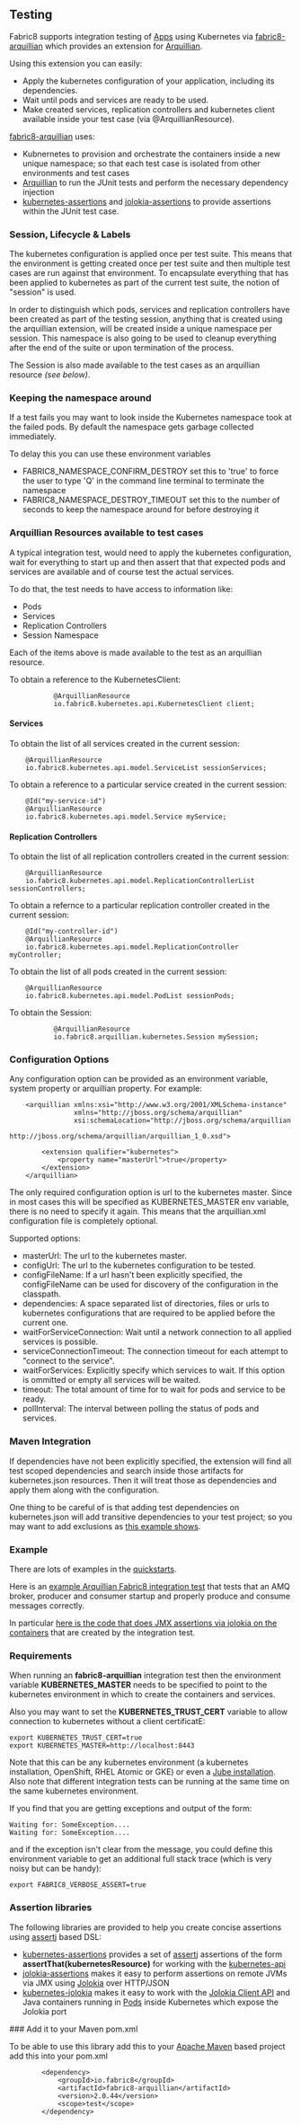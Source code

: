 ## Testing

Fabric8 supports integration testing of [Apps](apps.html) using Kubernetes via [fabric8-arquillian](https://github.com/fabric8io/fabric8/tree/master/components/fabric8-arquillian) which provides an extension for [Arquillian](http://arquillian.org/).

Using this extension you can easily:

* Apply the kubernetes configuration of your application, including its dependencies.
* Wait until pods and services are ready to be used.
* Make created services, replication controllers and kubernetes client available inside your test case (via @ArquillianResource).

[fabric8-arquillian](https://github.com/fabric8io/fabric8/tree/master/components/fabric8-arquillian) uses:

* Kubnernetes to provision and orchestrate the containers inside a new unique namespace; so that each test case is isolated from other environments and test cases
* [Arquillian](http://arquillian.org/) to run the JUnit tests and perform the necessary dependency injection
* [kubernetes-assertions](https://github.com/fabric8io/fabric8/tree/master/components/kubernetes-assertions) and [jolokia-assertions](https://github.com/fabric8io/fabric8/tree/master/components/jolokia-assertions) to provide assertions within the JUnit test case.

### Session, Lifecycle &amp; Labels

The kubernetes configuration is applied once per test suite. This means that the environment is getting created once per test suite and then multiple test cases are run against that environment.
To encapsulate everything that has been applied to kubernetes as part of the current test suite, the notion of "session" is used.

In order to distinguish which pods, services and replication controllers have been created as part of the testing session, anything that is created using the arquillian extension, will be created inside a unique namespace per session.
This namespace is also going to be used to cleanup everything after the end of the suite or upon termination of the process.

The Session is also made available to the test cases as an arquillian resource _(see below)_.

### Keeping the namespace around

If a test fails you may want to look inside the Kubernetes namespace took at the failed pods. By default the namespace gets garbage collected immediately.

To delay this you can use these environment variables

* FABRIC8_NAMESPACE_CONFIRM_DESTROY set this to 'true' to force the user to type 'Q' in the command line terminal to terminate the namespace
* FABRIC8_NAMESPACE_DESTROY_TIMEOUT set this to the number of seconds to keep the namespace around for before destroying it

### Arquillian Resources available to test cases

A typical integration test, would need to apply the kubernetes configuration, wait for everything to start up and then assert that that expected pods and services are available and of course test the actual services.

To do that, the test needs to have access to information like:

* Pods
* Services
* Replication Controllers
* Session Namespace

Each of the items above is made available to the test as an arquillian resource. 


To obtain a reference to the KubernetesClient:

               @ArquillianResource
               io.fabric8.kubernetes.api.KubernetesClient client;

#### Services

To obtain the list of all services created in the current session:

        @ArquillianResource
        io.fabric8.kubernetes.api.model.ServiceList sessionServices;


To obtain a reference to a particular service created in the current session:


        @Id("my-service-id")
        @ArquillianResource
        io.fabric8.kubernetes.api.model.Service myService;

#### Replication Controllers


To obtain the list of all replication controllers created in the current session:

        @ArquillianResource
        io.fabric8.kubernetes.api.model.ReplicationControllerList sessionControllers;

To obtain a refernce to a particular replication controller created in the current session:


        @Id("my-controller-id")
        @ArquillianResource
        io.fabric8.kubernetes.api.model.ReplicationController myController;
        

To obtain the list of all pods created in the current session:
      
        @ArquillianResource
        io.fabric8.kubernetes.api.model.PodList sessionPods;
        
To obtain the Session:

               @ArquillianResource
               io.fabric8.arquillian.kubernetes.Session mySession;
        
### Configuration Options

Any configuration option can be provided as an environment variable, system property or arquillian property. 
For example:
        
        <arquillian xmlns:xsi="http://www.w3.org/2001/XMLSchema-instance"
                    xmlns="http://jboss.org/schema/arquillian"
                    xsi:schemaLocation="http://jboss.org/schema/arquillian
                    http://jboss.org/schema/arquillian/arquillian_1_0.xsd">
                    
            <extension qualifier="kubernetes">
                <property name="masterUrl">true</property>
            </extension>
        </arquillian>

The only required configuration option is url to the kubernetes master. Since in most cases this will be specified as KUBERNETES_MASTER env variable, there is no need
to specify it again. 
This means that the arquillian.xml configuration file is completely optional.
        
Supported options:
        
* masterUrl: The url to the kubernetes master.
* configUrl: The url to the kubernetes configuration to be tested.
* configFileName: If a url hasn't been explicitly specified, the configFileName can be used for discovery of the configuration in the classpath.
* dependencies: A space separated list of directories, files or urls to kubernetes configurations that are required to be applied before the current one.
* waitForServiceConnection: Wait until a network connection to all applied services is possible.
* serviceConnectionTimeout: The connection timeout for each attempt to "connect to the service".
* waitForServices: Explicitly specify which services to wait. If this option is ommitted or empty all services will be waited.
* timeout: The total amount of time for to wait for pods and service to be ready.
* pollInterval: The interval between polling the status of pods and services.


### Maven Integration

If dependencies have not been explicitly specified, the extension will find all test scoped dependencies and search inside those artifacts for kubernetes.json resources.
Then it will treat those as dependencies and apply them along with the configuration.

One thing to be careful of is that adding test dependencies on kubernetes.json will add transitive dependencies to your test project; so you may want to add exclusions as [this example shows](https://github.com/fabric8io/fabric8/blob/master/itests/pom.xml#L57).

### Example

There are lots of examples in the [quickstarts](http://fabric8.io/guide/quickstarts.html).

Here is an [example Arquillian Fabric8 integration test](https://github.com/fabric8io/fabric8/blob/master/itests/src/test/java/io/fabric8/itests/BrokerProducerConsumerIT.java#L57) that tests that an AMQ broker, producer and consumer startup and properly produce and consume messages correctly.

In particular [here is the code that does JMX assertions via jolokia on the containers](https://github.com/fabric8io/fabric8/blob/master/itests/src/test/java/io/fabric8/itests/BrokerProducerConsumerIT.java#L74) that are created by the integration test.

### Requirements

When running an **fabric8-arquillian** integration test then the environment variable **KUBERNETES_MASTER** needs to be specified to point to the kubernetes environment in which to create the containers and services.

Also you may want to set the **KUBERNETES_TRUST_CERT** variable to allow connection to kubernetes without a client certificatE:

    export KUBERNETES_TRUST_CERT=true
    export KUBERNETES_MASTER=http://localhost:8443

Note that this can be any kubernetes environment (a kubernetes installation, OpenShift, RHEL Atomic or GKE) or even a [Jube installation](http://fabric8.io/jube/getStarted.html). Also note that different integration tests can be running at the same time on the same kubernetes environment.

If you find that you are getting exceptions and output of the form:

    Waiting for: SomeException....
    Waiting for: SomeException....

and if the exception isn't clear from the message, you could define this environment variable to get an additional full stack trace (which is very noisy but can be handy):

    export FABRIC8_VERBOSE_ASSERT=true

### Assertion libraries

The following libraries are provided to help you create concise assertions using [assertj](http://joel-costigliola.github.io/assertj/) based DSL:

 * [kubernetes-assertions](https://github.com/fabric8io/fabric8/tree/master/components/kubernetes-assertions) provides a set of [assertj](http://joel-costigliola.github.io/assertj/) assertions of the form **assertThat(kubernetesResource)** for working with the [kubernetes-api](https://github.com/fabric8io/fabric8/tree/master/components/kubernetes-api)
 * [jolokia-assertions](https://github.com/fabric8io/fabric8/tree/master/components/jolokia-assertions) makes it easy to perform assertions on remote JVMs via JMX using  [Jolokia](http://jolokia.org/) over HTTP/JSON
 * [kubernetes-jolokia](https://github.com/fabric8io/fabric8/tree/master/components/kubernetes-jolokia) makes it easy to work with the [Jolokia Client API](http://jolokia.org/reference/html/clients.html#client-java) and Java containers running in [Pods](http://fabric8.io/guide/pods.html) inside Kubernetes which expose the Jolokia port

### Add it to your Maven pom.xml

To be able to use this library add this to your [Apache Maven](http://maven.apache.org/) based project add this into your pom.xml

            <dependency>
                <groupId>io.fabric8</groupId>
                <artifactId>fabric8-arquillian</artifactId>
                <version>2.0.44</version>
                <scope>test</scope>
            </dependency>